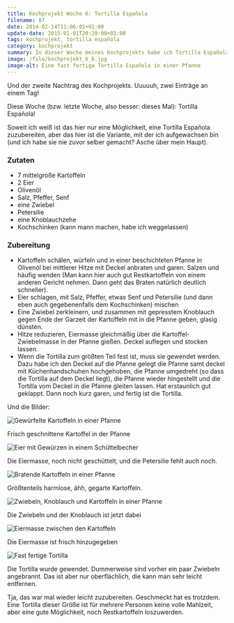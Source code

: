 ```yaml
---
title: Kochprojekt Woche 6: Tortilla Española
filename: 87
date: 2014-02-14T11:06:01+01:00
update-date: 2015-01-01T20:20:00+01:00
tags: kochprojekt, tortilla española
category: kochprojekt
summary: In dieser Woche meines Kochprojekts habe ich Tortilla Española gemacht. Eine gute Resteverwertung, wenn man Kartoffeln über hat.
image: /file/kochprojekt_6_6.jpg
image-alt: Eine fast fertiga Tortilla Española in einer Pfanne
---
```


Und der zweite Nachtrag des Kochprojekts. Uuuuuh, zwei Einträge an einem Tag!

Diese Woche (bzw. letzte Woche, also besser: dieses Mal): Tortilla Española!

Soweit ich weiß ist das hier nur eine Möglichkeit, eine Tortilla Española zuzubereiten, aber das hier ist die Variante, mit der ich aufgewachsen bin (und ich habe sie nie zuvor selber gemacht? Asche über mein Haupt).

### Zutaten

- 7 mittelgroße Kartoffeln
- 2 Eier
- Olivenöl
- Salz, Pfeffer, Senf
- eine Zwiebel
- Petersilie
- eine Knoblauchzehe
- Kochschinken (kann mann machen, habe ich weggelassen)

### Zubereitung

- Kartoffeln schälen, würfeln und in einer beschichteten Pfanne in Olivenöl bei mittlerer Hitze mit Deckel anbraten und garen. Salzen und häufig wenden (Man kann hier auch gut Restkartoffeln von einem anderen Gericht nehmen. Dann geht das Braten natürlich deutlich schneller).
- Eier schlagen, mit Salz, Pfeffer, etwas Senf und Petersilie (und dann eben auch gegebenenfalls dem Kochschinken) mischen
- Eine Zwiebel zerkleinern, und zusammen mit gepresstem Knoblauch gegen Ende der Garzeit der Kartoffeln mit in die Pfanne geben, glasig dünsten.
- Hitze reduzieren, Eiermasse gleichmäßig über die Kartoffel-Zwiebelmasse in der Pfanne gießen. Deckel auflegen und stocken lassen.
- Wenn die Tortilla zum größten Teil fest ist, muss sie gewendet werden. Dazu habe ich den Deckel auf die Pfanne gelegt die Pfanne samt deckel mit Küchenhandschuhen hochgehoben, die Pfanne umgedreht (so dass die Tortilla auf dem Deckel liegt), die Pfanne wieder hingestellt und die Tortilla vom Deckel in die Pfanne gleiten lassen. Hat erstaunlich gut geklappt. Dann noch kurz garen, und fertig ist die Tortilla.

Und die Bilder:

![Gewürfelte Kartoffeln in einer Pfanne](/file/kochprojekt_6_1.jpg)

Frisch geschnittene Kartoffel in der Pfanne

![Eier mit Gewürzen in einem Schüttelbecher](/file/kochprojekt_6_2.jpg)

Die Eiermasse, noch nicht geschüttelt, und die Petersilie fehlt auch noch.

![Bratende Kartoffeln in einer Pfanne](/file/kochprojekt_6_3.jpg)

Größtenteils harmlose, ähh, gegarte Kartoffeln.

![Zwiebeln, Knoblauch und Kartoffeln in einer Pfanne](/file/kochprojekt_6_4.jpg)

Die Zwiebeln und der Knoblauch ist jetzt dabei

![Eiermasse zwischen den Kartoffeln](/file/kochprojekt_6_5.jpg)

Die Eiermasse ist frisch hinzugegeben

![Fast fertige Tortilla](/file/kochprojekt_6_6.jpg)

Die Tortilla wurde gewendet. Dummerweise sind vorher ein paar Zwiebeln angebrannt. Das ist aber nur oberflächlich, die kann man sehr leicht entfernen.

Tja, das war mal wieder leicht zuzubereiten. Geschmeckt hat es trotzdem. Eine Tortilla dieser Größe ist für mehrere Personen keine volle Mahlzeit, aber eine gute Möglichkeit, noch Restkartoffeln loszuwerden.

